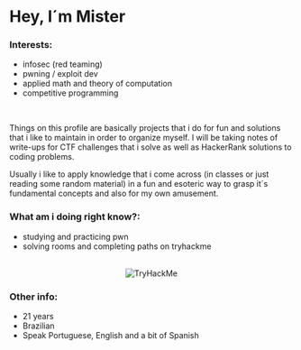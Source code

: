 
  # Hey, I´m Mister

  ### Interests:
  - infosec (red teaming)
  - pwning / exploit dev
  - applied math and theory of computation
  - competitive programming
 <br>
 
  Things on this profile are basically projects that i do for fun and solutions
  that i like to maintain in order to organize myself. I will be taking notes of write-ups for CTF challenges that
  i solve as well as HackerRank solutions to coding problems.

  Usually i like to apply knowledge that i come across (in classes or just reading some random material) in a fun and esoteric way to grasp it´s fundamental concepts and also for my own amusement.
  

  ### What am i doing right know?:

  - studying and practicing pwn
  - solving rooms and completing paths on tryhackme

<br>
<div align="center">
	<img src="https://tryhackme-badges.s3.amazonaws.com/0xakira.png" alt="TryHackMe">
</div>



  ### Other info:
  - 21 years
  - Brazilian
  - Speak Portuguese, English and a bit of Spanish



  

